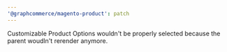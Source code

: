 ```yaml
---
'@graphcommerce/magento-product': patch
---
```


Customizable Product Options wouldn't be properly selected because the parent woudln't rerender anymore.
